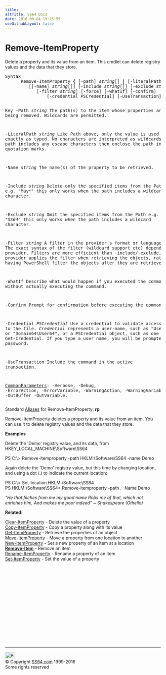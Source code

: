 ```yaml
---
title:
altTitle: SS64 Docs
date: 2016-09-04 19:26:55
useGithubLayout: false
---
```

<!-- #BeginLibraryItem "/Library/head_ps.lbi" --><!-- #EndLibraryItem --><h1>Remove-ItemProperty</h1> 
<p>Delete a property and its value from an item. This cmdlet can delete registry values and the data that they store.</p>
<pre>Syntax
      Remove-ItemProperty <b>{</b> [-path] <i>string</i>[] <b>|</b> [-literalPath] <i>string</i>[] <b>}</b>
         [[-name] <i>string</i>[]] [-include <i>string</i>[]] [-exclude <i>string</i>[]]
            [-filter <i>string</i>] [-force] [-whatIf] [-confirm]
                [-credential <i>PSCredential</i>] [-UseTransaction] [<i>CommonParameters</i>]

Key
   -Path <i>string</i>
       The path(s) to the item whose properties are being removed.
       Wildcards are permitted.

   -LiteralPath <i>string</i>
       Like Path above, only the value is used exactly as typed.
       No characters are interpreted as wildcards. If the path includes any
       escape characters then enclose the path in single quotation marks.

   -Name <i>string</i>
       The name(s) of the property to be retrieved.

   -Include <i>string</i>
       Delete only the specified items from the Path e.g. "May*"
       this only works when the path includes a wildcard character.
        
   -Exclude <i>string</i>
       Omit the specified items from the Path e.g. "*SS64*"
       this only works when the path includes a wildcard character.
        
   -Filter <i>string</i>
       A filter in the provider's format or language. 
       The exact syntax of the filter (wildcard support etc) depends on the provider.
       Filters are more efficient than -include/-exclude, because the provider
       applies the filter when retrieving the objects, rather than having 
       PowerShell filter the objects after they are retrieved.

   -WhatIf
       Describe what would happen if you executed the command without
       actually executing the command.
        
   -Confirm
       Prompt for confirmation before executing the command.

   -Credential <i>PSCredential</i>
       Use a credential to validate access to the file. <i>Credential</i> represents
       a user-name, such as "User64" or "Domain64\User64", or a PSCredential
       object, such as one retrieved by Get-Credential.
       If you type a user name, you will be prompted for a password.

   -UseTransaction
       Include the command in the active <a href="syntax-transactions.html">transaction</a>.

   <a href="common.html">CommonParameters</a>:
       -Verbose, -Debug, -ErrorAction, -ErrorVariable, -WarningAction, -WarningVariable,
       -OutBuffer -OutVariable.</pre>
<p>Standard <a href="get-alias.html">Aliases</a> for Remove-ItemProperty:<span class="code"> <b>rp</b></span> </p>
<p>Remove-ItemProperty  deletes a property and its value from an item. You can use it to delete registry values and the data that they store.</p>
<p><b>Examples</b></p>
<p>Delete the 'Demo' registry value, and its data, from  HKEY_LOCAL_MACHINE\Software\SS64</p>
<p><span class="code">PS C:\&gt; Remove-itemproperty -path HKLM:\Software\SS64 -name Demo </span></p>
<p>  Again delete the 'Demo' registry value, but this time by changing location, and using a dot (.) to indicate the current location:</p>
<p class="code">PS C:\&gt; Set-location HKLM:\Software\SS64<br>
PS HKLM:\Software\SS64&gt; Remove-itemproperty -path . -Name Demo</p>
<p class="quote"><i>“He that filches from me my good name Robs me of that, which not enriches him, And makes me poor indeed” ~ Shakespeare (Othello) </i></p>
<p><b>Related:</b></p>
<p>  <a href="clear-itemproperty.html">Clear-ItemProperty</a> - Delete the value of a property<br>
<a href="copy-itemproperty.html">Copy-ItemProperty</a> - Copy a property along with its value<br>
<a href="get-itemproperty.html">Get-ItemProperty</a> - Retrieve the properties of an object<br>
<a href="move-itemproperty.html">Move-ItemProperty</a> - Move a property from one location to another<br>
<a href="new-itemproperty.html">New-ItemProperty</a> - Set a new property of an item at a location<br>
<a href="remove-item.html"><b>Remove-Item</b></a> - Remove an item<br>
<a href="rename-itemproperty.html">Rename-ItemProperty</a> - Rename a property of an item<br>
<a href="set-itemproperty.html">Set-ItemProperty</a> - Set the value of a property</p><!-- #BeginLibraryItem "/Library/foot_ps.lbi" --><p>
<!-- PowerShell300 -->
<ins class="adsbygoogle" style="display:inline-block;width:300px;height:250px" data-ad-client="ca-pub-6140977852749469" data-ad-slot="6253539900"></ins>
<script>
(adsbygoogle = window.adsbygoogle || []).push({});
</script></p>
<hr>
<div id="bl" class="footer"><a href="remove-itemproperty.html#"><img src="../images/top.png" width="30" height="22" alt="Back to the Top"></a></div>
<div id="br" class="footer, tagline">© Copyright <a href="http://ss64.com/">SS64.com</a> 1999-2016<br>
Some rights reserved</div><!-- #EndLibraryItem -->

